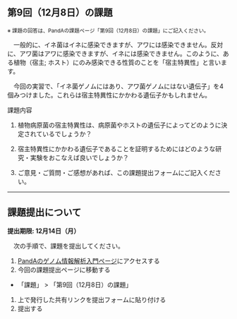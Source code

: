 第9回（12月8日）の課題
---

<small>※ 課題の回答は、PandAの課題ページ「第9回（12月8日）の課題」にご記入ください。</small>

　一般的に、イネ菌はイネに感染できますが、アワには感染できません。反対に、アワ菌はアワに感染できますが、イネには感染できません。このように、ある植物（宿主; ホスト）にのみ感染できる性質のことを「宿主特異性」と言います。

　今回の実習で、「イネ菌ゲノムにはあり、アワ菌ゲノムにはない遺伝子」を4個みつけました。これらは宿主特異性にかかわる遺伝子かもしれません。

課題内容

1. 植物病原菌の宿主特異性は、病原菌やホストの遺伝子によってどのように決定されているでしょうか？

2. 宿主特異性にかかわる遺伝子であることを証明するためにはどのような研究・実験をおこなえば良いでしょうか？

3. ご意見・ご質問・ご感想があれば、この課題提出フォームにご記入ください。

---
## 課題提出について

**提出期限: 12月14日（月）**

　次の手順で、課題を提出してください。
1. [PandAのゲノム情報解析入門ページ](https://panda.ecs.kyoto-u.ac.jp/portal/site/2020-111-5323-000)にアクセスする
1. 今回の課題提出ページに移動する  
  - 「課題」 > 「第9回（12月8日）の課題」
1. 上で発行した共有リンクを提出フォームに貼り付ける
1. 提出する
